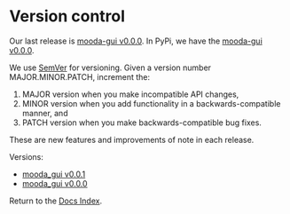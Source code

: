 # Version control

Our last release is [mooda-gui v0.0.0](https://github.com/rbardaji/mooda-gui/releases). In PyPi, we have the [mooda-gui v0.0.0](https://pypi.org/project/mooda-gui/).

We use [SemVer](http://semver.org/) for versioning. Given a version number MAJOR.MINOR.PATCH, increment the:

1. MAJOR version when you make incompatible API changes,
2. MINOR version when you add functionality in a backwards-compatible manner, and
3. PATCH version when you make backwards-compatible bug fixes.

These are new features and improvements of note in each release.

Versions:

* [mooda_gui v0.0.1](mooda_gui_v0.0.0.md)
* [mooda_gui v0.0.0](mooda_gui_v0.0.1.md)

Return to the [Docs Index](../index_docs.md).
